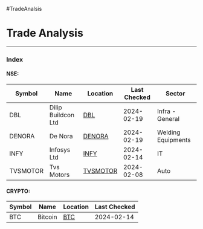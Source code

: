 #TradeAnalsis
# Trade Analysis

---
### Index

#### NSE:
| Symbol | Name | Location | Last Checked | Sector |
| ---- | ---- | ---- | ---- | ---- |
| DBL | Dilip Buildcon Ltd | [DBL](DBL/DBL.md) | 2024-02-19 | Infra - General |
| DENORA | De Nora | [DENORA](DENORA/DENORA.md) | 2024-02-19 | Welding Equipments |
| INFY | Infosys Ltd | [INFY](INFY/INFY.md) | 2024-02-14 | IT |
| TVSMOTOR | Tvs Motors | [TVSMOTOR](TVSMOTOR.md) | 2024-02-08 | Auto |

#### CRYPTO:
| Symbol | Name | Location | Last Checked |
| ---- | ---- | ---- | ---- |
| BTC | Bitcoin | [BTC](BTC.md) | 2024-02-14 |
